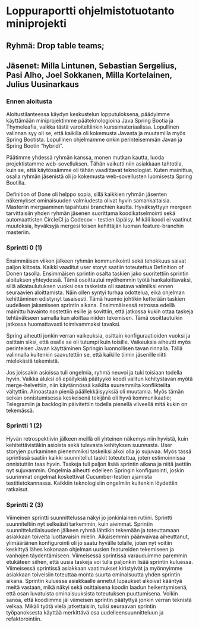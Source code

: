 # Loppuraportti ohjelmistotuotanto miniprojekti
## Ryhmä: Drop table teams;
## Jäsenet: Milla Lintunen, Sebastian Sergelius, Pasi Alho, Joel Sokkanen, Milla Kortelainen, Julius Uusinarkaus


### Ennen aloitusta 


Aloitustilanteessa käydyn keskustelun lopputuloksena, päädyimme käyttämään miniprojektimme pääteknologioina Java Spring Bootia ja Thymeleafia, vaikka tästä varoiteltiinkin kurssimateriaalissa. Lopullinen valinnan syy oli se, että kaikilla oli kokemusta Javasta ja muutamilla myös Spring Bootista. Lopullinen ohjelmamme onkin perinteisemmän Javan ja Spring Bootin “hybridi”.

Päätimme yhdessä ryhmän kanssa, monen mutkan kautta, luoda projektistamme web-sovelluksen. Tähän vaikutti niin asiakkaan tahtotila, kuin se, että käytössämme oli tähän vaadittavat teknologiat. Kuten mainittua, osalla ryhmän jäsenistä oli jo kokemusta web-sovellusten luomisesta Spring Bootilla. 

Definition of Done oli helppo sopia, sillä kaikkien ryhmän jäsenten näkemykset ominaisuuden valmiudesta olivat hyvin samankaltaisia. Masteriin mergaaminen tapahtuisi branchien kautta. Hyväksyttyyn mergeen tarvittaisiin yhden ryhmän jäsenen suorittama koodikatselmointi sekä automaattisten CircleCI ja Codecov - testien läpäisy. Mikäli koodi ei vaatinut muutoksia, hyväksyjä mergesi toisen kehittäjän luoman feature-branchin masteriin.

 

### Sprintti 0 (1)


Ensimmäisen viikon jälkeen ryhmän kommunikointi sekä tehokkuus saivat paljon kiitosta. Kaikki vaaditut user storyt saatiin toteutettua Definition of Donen tasolla. Ensimmäisen sprintin osalta taskien jako suoritettiin sprintin aloituksen yhteydessä. Tämä osoittautui myöhemmin työtä hankaloittavaksi, sillä aikataulutuksen vuoksi osa taskeista oli saatava valmiiksi ennen seuraavien aloittamista. Näin ollen syntyi turhaa odottelua, eikä ohjelman kehittäminen edistynyt tasaisesti. Tämä huomio johtikin ketterään taskien uudelleen jakamiseen sprintin aikana. Ensimmäisessä retrossa edellä mainittu havainto nostettiin esille ja sovittiin, että jatkossa kukin ottaa taskeja tehtäväkseen samalla kun aloittaa niiden tekemisen. Tämä osoittautuikin jatkossa huomattavasti toimivammaksi tavaksi. 

Spring aiheutti jonkin verran vaikeuksia, osittain konfiguraatioiden vuoksi ja osittain siksi, että osalle se oli tutumpi kuin toisille. Vaikeuksia aiheutti myös perinteisen Javan käyttäminen Springin luonnollisen tavan rinnalla. Tällä valinnalla kuitenkin saavutettiin se, että kaikille tiimin jäsenille riitti mielekästä tekemistä.

Jos joissakin asioissa tuli ongelmia, ryhmä neuvoi ja tuki toisiaan todella hyvin. Vaikka aluksi oli epäilyksiä päätyykö koodi valitun kehitystavan myötä merge-helvettiin, niin käytännössä kaikilta suuremmilta konflikteilta vältyttiin. Ainoastaan pieniä päällekkäisyyksiä oli muutamia. Myös tämän seikan onnistumisessa keskeisenä tekijänä oli hyvä kommunikaatio; Telegramiin ja backlogiin päivitettiin todella pienellä viiveellä mitä kukin on tekemässä. 



### Sprintti 1 (2)


Hyvän retrospektiivin jälkeen meillä oli yhteinen näkemys niin hyvistä, kuin kehitettävistäkin asioista sekä tulevasta kehityksen suunnasta. User storyjen purkaminen pienemmiksi taskeiksi alkoi olla jo sujuvaa. Myös tässä sprintissä saatiin kaikki suunnitellut taskit toteutettua, joten estimoinnissa onnistuttiin taas hyvin. Taskeja tuli paljon lisää sprintin aikana ja niitä jaettiin nyt sujuvammin. Ongelmia aiheutti edelleen Springin konfigurointi, joskin suurimmat ongelmat koskettivat Cucumber-testien ajamista testitietokannassa. Kaikkiin teknologisiin ongelmiin kuitenkin löydettiin ratkaisut.



### Sprintti 2 (3)


Viimeinen sprintti suunnittelussa näkyi jo jonkinlainen rutiini. Sprintti suunniteltiin nyt selkeästi tarkemmin, kuin aiemmat. Sprintin suunnittelutilaisuuden jälkeen ryhmä lähtikin tekemään ja toteuttamaan asiakkaan toiveita luottavaisin mielin. Aikaisemmin päänvaivaa aiheuttanut, ylimääräinen konfigurointi oli jo saatu hyvälle tolalle, joten nyt voitiin keskittyä lähes kokonaan ohjelman uusien featureiden tekemiseen ja vanhojen täydentämiseen. Viimeisessä sprintissä varauduimme paremmin etukäteen siihen, että uusia taskeja voi tulla paljonkin lisää sprintin kuluessa. Viimeisessä sprintissä asiakkaan vaatimukset kiristyivät ja myönnyimme asiakkaan toiveisiin toteuttaa monta suurta ominaisuutta yhden sprintin aikana. Sprintin kuluessa asiakkaalle annetut lupaukset alkoivat kääntyä meitä vastaan, mikä näkyi sekä osittaisena koodin laadun heikentymisenä, että osan luvatuista ominaisuuksista toteutuksen puuttumisena. Voikin sanoa, että koodiimme jäi viimeisen sprintin päätyttyä jonkin verran teknistä velkaa. Mikäli työtä vielä jatkettaisiin, tulisi seuraavan sprintin työpanoksesta käyttää merkittävä osa uudelleensuunnitteluun ja refaktorointiin. 


